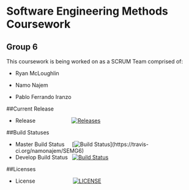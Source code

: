
# **Software Engineering Methods Coursework**

## Group 6

This coursework is being worked on as a SCRUM Team comprised of:

  * Ryan McLoughlin

  * Namo Najem

  * Pablo Ferrando Iranzo

##Current Release
- Release               &nbsp;&nbsp;&nbsp;&nbsp;&nbsp;&nbsp;&nbsp;&nbsp;&nbsp;&nbsp;&nbsp;&nbsp;&nbsp;&nbsp;&nbsp;&nbsp;&nbsp;&nbsp;&nbsp;&nbsp;&nbsp;&nbsp;&nbsp;[![Releases](https://img.shields.io/github/release/namonajem/SEMG6/all.svg?style=flat)](https://github.com/namonajem/SEMG6/releases)

##Build Statuses

- Master Build Status   &nbsp;&nbsp;&nbsp;&nbsp;[![Build Status](https://travis-ci.org/namonajem/SEMG6.svg?)](https://travis-ci.org/namonajem/SEMG6)
- Develop Build Status  &nbsp;&nbsp;[![Build Status](https://travis-ci.org/namonajem/SEMG6.svg?branch=develop)](https://travis-ci.org/namonajem/SEMG6)


##Licenses
- License               &nbsp;&nbsp;&nbsp;&nbsp;&nbsp;&nbsp;&nbsp;&nbsp;&nbsp;&nbsp;&nbsp;&nbsp;&nbsp;&nbsp;&nbsp;&nbsp;&nbsp;&nbsp;&nbsp;&nbsp;&nbsp;&nbsp;&nbsp;&nbsp;[![LICENSE](https://img.shields.io/github/license/namonajem/SEMG6.svg?style=flat)](https://github.com/namonajem/SEMG6/LICENSE)